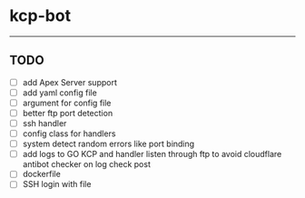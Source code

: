 # kcp-bot

---

## TODO

- [ ] add Apex Server support
- [ ] add yaml config file
- [ ] argument for config file
- [ ] better ftp port detection
- [ ] ssh handler
- [ ] config class for handlers
- [ ] system detect random errors like port binding
- [ ] add logs to GO KCP and handler listen through ftp to avoid cloudflare antibot checker on log check post
- [ ] dockerfile
- [ ] SSH login with file
